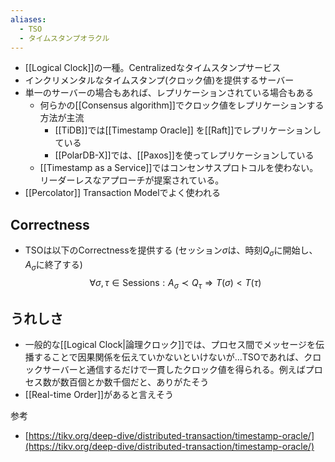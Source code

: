 ```yaml
---
aliases:
  - TSO
  - タイムスタンプオラクル
---
```

- [[Logical Clock]]の一種。Centralizedなタイムスタンプサービス
- インクリメンタルなタイムスタンプ(クロック値)を提供するサーバー
- 単一のサーバーの場合もあれば、レプリケーションされている場合もある
	- 何らかの[[Consensus algorithm]]でクロック値をレプリケーションする方法が主流
		- [[TiDB]]では[[Timestamp Oracle]] を[[Raft]]でレプリケーションしている
		- [[PolarDB-X]]では、[[Paxos]]を使ってレプリケーションしている
	- [[Timestamp as a Service]]ではコンセンサスプロトコルを使わない。リーダーレスなアプローチが提案されている。
- [[Percolator]] Transaction Modelでよく使われる

## Correctness
- TSOは以下のCorrectnessを提供する (セッション$\sigma$は、時刻$Q_\sigma$に開始し、$A_\sigma$に終了する)
$$ \forall{\sigma, \tau \in \text{Sessions}}: A_{\sigma} \prec Q_{\tau} \Longrightarrow T(\sigma) < T(\tau) $$

## うれしさ
- 一般的な[[Logical Clock|論理クロック]]では、プロセス間でメッセージを伝播することで因果関係を伝えていかないといけないが…TSOであれば、クロックサーバーと通信するだけで一貫したクロック値を得られる。例えばプロセス数が数百個とか数千個だと、ありがたそう
- [[Real-time Order]]があると言えそう

参考
- [https://tikv.org/deep-dive/distributed-transaction/timestamp-oracle/](https://tikv.org/deep-dive/distributed-transaction/timestamp-oracle/)
